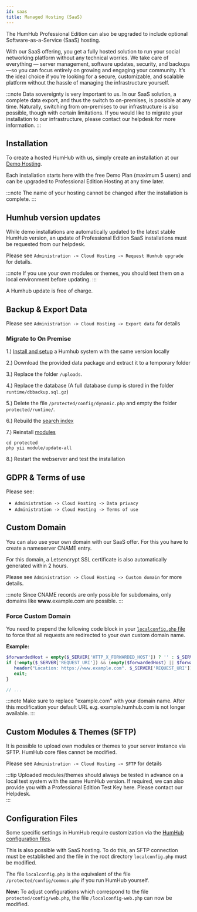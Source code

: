 ```yaml
---
id: saas
title: Managed Hosting (SaaS)
---
```

The HumHub Professional Edition can also be upgraded to include optional Software-as-a-Service (SaaS) hosting.

With our SaaS offering, you get a fully hosted solution to run your social networking platform without any technical worries. We take care of everything — server management, software updates, security, and backups—so you can focus entirely on growing and engaging your community. It’s the ideal choice if you’re looking for a secure, customizable, and scalable platform without the hassle of managing the infrastructure yourself.

:::note
Data sovereignty is very important to us. In our SaaS solution, a complete data export, and thus the switch to on-premises, is possible at any time. Naturally, switching from on-premises to our infrastructure is also possible, though with certain limitations. If you would like to migrate your installation to our infrastructure, please contact our helpdesk for more information.
:::


## Installation

To create a hosted HumHub with us, simply create an installation at our [Demo Hosting](https://www.humhub.com/en/professional-edition/demo).

Each installation starts here with the free Demo Plan (maximum 5 users) and can be upgraded to Professional Edition Hosting at any time later.  
 
:::note
The name of your hosting cannot be changed after the installation is complete.
:::

 ## Humhub version updates 

While demo installations are automatically updated to the latest stable HumHub version, an update of Professional Edition SaaS installations must be requested from our helpdesk. 

Please see ``Administration -> Cloud Hosting -> Request Humhub upgrade`` for details.

:::note
If you use your own modules or themes, you should test them on a local environment before updating.
:::

A Humhub update is free of charge.

## Backup & Export Data

Please see ``Administration -> Cloud Hosting -> Export data`` for details

### Migrate to On Premise 

1.) [Install and setup](../admin/installation.md) a Humhub system with the same version locally

2.) Download the provided data package and extract it to a temporary folder

3.) Replace the folder `/uploads`.

4.) Replace the database (A full database dump is stored in the folder `runtime/dbbackup.sql.gz`)

5.) Delete the file `/protected/config/dynamic.php` and empty the folder `protected/runtime/`.

6.) Rebuild the [search index](../admin/search.md)

7.) Reinstall [modules](../admin/console.md#module)

```
cd protected
php yii module/update-all
```

8.) Restart the webserver and test the installation


## GDPR & Terms of use

Please see:

- ``Administration -> Cloud Hosting -> Data privacy``
- ``Administration -> Cloud Hosting -> Terms of use`` 

## Custom Domain

You can also use your own domain with our SaaS offer. For this you have to create a nameserver CNAME entry.

For this domain, a Letsencrypt SSL certificate is also automatically generated within 2 hours.

Please see ``Administration -> Cloud Hosting -> Custom domain`` for more details.

:::note
Since CNAME records are only possible for subdomains, only domains like **www**.example.com are possible. 
:::

### Force Custom Domain

You need to prepend the following code block in your [`localconfig.php` file](#configuration-files) to force that all requests are redirected to your own custom domain name.

**Example:**

```php
$forwardedHost = empty($_SERVER['HTTP_X_FORWARDED_HOST']) ? '' : $_SERVER['HTTP_X_FORWARDED_HOST']; 
if (!empty($_SERVER['REQUEST_URI']) && (empty($forwardedHost) || $forwardedHost === 'example.humhub.com')) {
   header("Location: https://www.example.com". $_SERVER['REQUEST_URI']);
   exit;
}

// ...
``` 

:::note
Make sure to replace "example.com" with your domain name. After this modification your default URL e.g. example.humhub.com is  not longer available.
:::



## Custom Modules & Themes (SFTP)

It is possible to upload own modules or themes to your server instance via SFTP.
HumHub core files cannot be modified.


Please see ``Administration -> Cloud Hosting -> SFTP`` for details

:::tip
Uploaded modules/themes should always be tested in advance on a local test system with the same HumHub version. If required, we can also provide you with a Professional Edition Test Key here. Please contact our Helpdesk.  
:::

## Configuration Files

Some specific settings in HumHub require customization via the [HumHub configuration files](../admin/advanced-configuration.md).   

This is also possible with SaaS hosting. To do this, an SFTP connection must be established and the file in the root directory ``localconfig.php`` must be modified. 

The file ``localconfig.php`` is the equivalent of the file ``/protected/config/common.php`` if you run HumHub yourself.

**New:** To adjust configurations which correspond to the file `protected/config/web.php`, the file `/localconfig-web.php` can now be modified.


